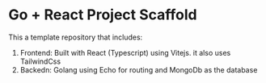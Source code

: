 # Go + React Project Scaffold

This a template repository that includes:

1. Frontend: Built with React (Typescript) using Vitejs. it also uses TailwindCss
2. Backedn: Golang using Echo for routing and MongoDb as the database
